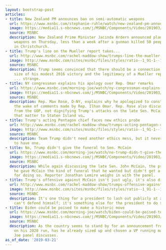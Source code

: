 ```yaml
---
layout: bootstrap-post
articles:
- title: New Zealand PM announces ban on semi-automatic weapons
  url: https://www.msnbc.com/stephanie-ruhle/watch/new-zealand-pm-announces-ban-on-semi-automatic-weapons-1462268995680
  image: https://media11.s-nbcnews.com/j/MSNBC/Components/Video/201903/n_ruhle_gunban_190321_1920x1080.nbcnews-fp-1200-630.jpg
  source: MSNBC
  description: New Zealand Prime Minister Jacinda Ardern announced plans to ban semi-automatic
    weapons on Thursday, less than a week after a gunman killed 50 people at two mosques
    in Christchurch.
- title: Trump's line on the Mueller report takes...
  url: http://www.msnbc.com/rachel-maddow-show/trumps-line-the-mueller-report-takes-confusing-turn
  image: http://www.msnbc.com/sites/msnbc/files/styles/ratio--1_91-1--1200x630/public/mueller-3_0.jpg?itok=fRKOGJVz
  source: MSNBC
  description: Trump seems convinced that there should be a connection between the
    size of his modest 2016 victory and the legitimacy of a Mueller report. That's
    ... strange.
- title: NY congressman explains his apology over Rep. Omar remarks
  url: https://www.msnbc.com/morning-joe/watch/ny-congressman-explains-his-apology-over-rep-omar-remarks-1462257731523
  image: https://media11.s-nbcnews.com/j/MSNBC/Components/Video/201903/n_mj_rose_190321_1920x1080.nbcnews-fp-1200-630.jpg
  source: MSNBC
  description: Rep. Max Rose, D-NY, explains why he apologized to constituents in
    the wake of comments made by Rep. Ilhan Omar. Rep. Rose also discusses hypocrisy
    from the GOP, not dignifying Trump's attacks on the late Sen. McCain and issues
    that matter to Staten Island vo…
- title: Trump's acting Pentagon chief faces new ethics probe
  url: http://www.msnbc.com/rachel-maddow-show/trumps-acting-pentagon-chief-faces-new-ethics-probe
  image: http://www.msnbc.com/sites/msnbc/files/styles/ratio--1_91-1--1200x630/public/2012/10/121022-pentagon_0.jpg?itok=WTRyDk7g
  source: MSNBC
  description: Team Trump didn't need another ethics mess, but it nevertheless appears
    to have one.
- title: No, Trump didn't give the funeral to Sen. McCain
  url: https://www.msnbc.com/morning-joe/watch/no-trump-didn-t-give-the-funeral-to-sen-mccain-1462238275920
  image: https://media11.s-nbcnews.com/j/MSNBC/Components/Video/201903/n_mj_sevena_190321_1920x1080.nbcnews-fp-1200-630.jpg
  source: MSNBC
  description: While again discussing the late Sen. John McCain, the president said
    he gave McCain the kind of funeral that he wanted but didn't get a 'thank you'
    for doing so. Reporter Jonathan Lemire weighs in with the panel.
- title: Trump's offensive against McCain isn't just ugly, it's also dishonest
  url: http://www.msnbc.com/rachel-maddow-show/trumps-offensive-against-mccain-isnt-just-ugly-its-also-dishonest
  image: http://www.msnbc.com/sites/msnbc/files/styles/ratio--1_91-1--1200x630/public/gettyimages-150988445-2.jpg?itok=2xcIKomG
  source: MSNBC
  description: It's one thing for a president to lash out publicly at a dead man who
    can't defend himself; it's something else for the president to do so while lying.
- title: Biden could be poised to make a historic move
  url: https://www.msnbc.com/morning-joe/watch/biden-could-be-poised-to-make-a-historic-move-1462217795772
  image: https://media11.s-nbcnews.com/j/MSNBC/Components/Video/201903/n_mj_biden_190321_1920x1080.nbcnews-fp-1200-630.jpg
  source: MSNBC
  description: As the country seems to stand by for an announcement from Joe Biden
    on his 2020 run, has he already sized up and chosen a VP running mate? The Morning
    Joe panel discusses.
as_of_date: '2019-03-21'
---
```


